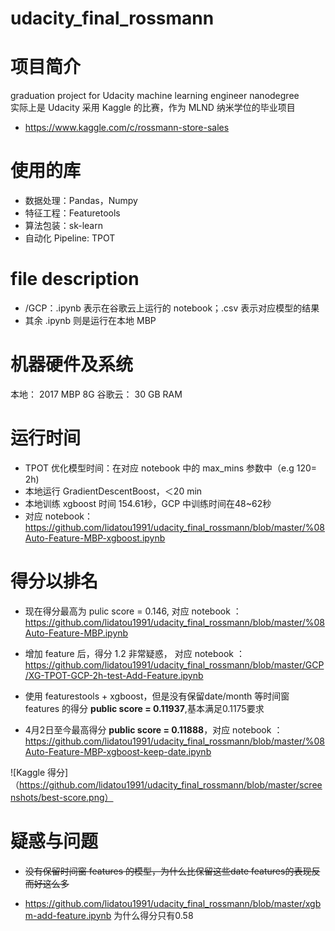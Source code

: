 # udacity_final_rossmann
# 项目简介
graduation project for Udacity machine learning engineer nanodegree  
实际上是 Udacity 采用 Kaggle 的比赛，作为 MLND 纳米学位的毕业项目  
- https://www.kaggle.com/c/rossmann-store-sales  

# 使用的库  
- 数据处理：Pandas，Numpy
- 特征工程：Featuretools
- 算法包装：sk-learn
- 自动化 Pipeline: TPOT

# file description

- /GCP：.ipynb 表示在谷歌云上运行的 notebook；.csv 表示对应模型的结果
- 其余 .ipynb 则是运行在本地 MBP


# 机器硬件及系统  
本地： 2017 MBP 8G
谷歌云： 30 GB RAM

# 运行时间

- TPOT 优化模型时间：在对应 notebook 中的 max_mins 参数中（e.g 120= 2h)
- 本地运行 GradientDescentBoost，＜20 min
- 本地训练 xgboost 时间 154.61秒，GCP 中训练时间在48~62秒
- 对应 notebook：https://github.com/lidatou1991/udacity_final_rossmann/blob/master/%08Auto-Feature-MBP-xgboost.ipynb

# 得分以排名

- 现在得分最高为 pulic score = 0.146, 对应 notebook ：https://github.com/lidatou1991/udacity_final_rossmann/blob/master/%08Auto-Feature-MBP.ipynb

- 增加 feature 后，得分 1.2 非常疑惑， 对应 notebook ：https://github.com/lidatou1991/udacity_final_rossmann/blob/master/GCP/XG-TPOT-GCP-2h-test-Add-Feature.ipynb

- 使用 featurestools + xgboost，但是没有保留date/month 等时间窗 features 的得分 **public score = 0.11937**,基本满足0.1175要求
- 4月2日至今最高得分 **public score = 0.11888**，对应 notebook ：https://github.com/lidatou1991/udacity_final_rossmann/blob/master/%08Auto-Feature-MBP-xgboost-keep-date.ipynb

![Kaggle 得分]（https://github.com/lidatou1991/udacity_final_rossmann/blob/master/screenshots/best-score.png）

# 疑惑与问题

- ~~没有保留时间窗 features 的模型，为什么比保留这些date features的表现反而好这么多~~

- https://github.com/lidatou1991/udacity_final_rossmann/blob/master/xgbm-add-feature.ipynb 为什么得分只有0.58
